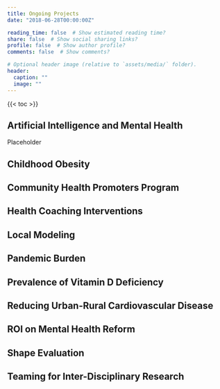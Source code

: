 ```yaml
---
title: Ongoing Projects
date: "2018-06-28T00:00:00Z"

reading_time: false  # Show estimated reading time?
share: false  # Show social sharing links?
profile: false  # Show author profile?
comments: false  # Show comments?

# Optional header image (relative to `assets/media/` folder).
header:
  caption: ""
  image: ""
---
```


{{< toc >}}

## **Artificial Intelligence and Mental Health**

Placeholder

## **Childhood Obesity**

## **Community Health Promoters Program**

## **Health Coaching Interventions**

## **Local Modeling**

## **Pandemic Burden**

## **Prevalence of Vitamin D Deficiency**

## **Reducing Urban-Rural Cardiovascular Disease**

## **ROI on Mental Health Reform**

## **Shape Evaluation**

## **Teaming for Inter-Disciplinary Research**